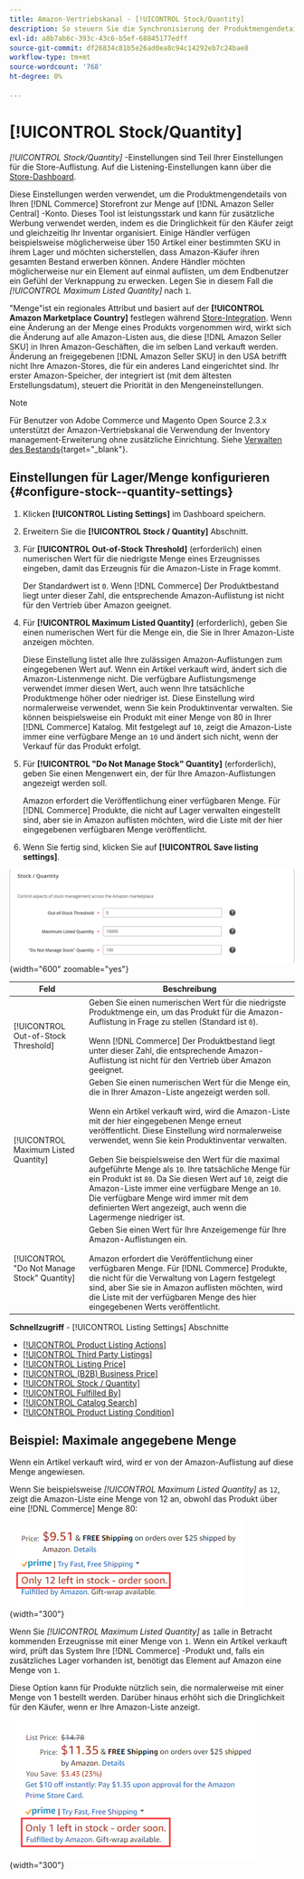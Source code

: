 ```yaml
---
title: Amazon-Vertriebskanal - [!UICONTROL Stock/Quantity]
description: So steuern Sie die Synchronisierung der Produktmengendetails von Ihrem Commerce-Store mit Ihrem [!DNL Amazon Seller Central] -Konto die Einstellungen für Lager/Menge aktualisieren.
exl-id: a8b7ab6c-393c-43c6-b5ef-68845177edff
source-git-commit: df26834c81b5e26ad0ea8c94c14292eb7c24bae8
workflow-type: tm+mt
source-wordcount: '768'
ht-degree: 0%

---
```


# [!UICONTROL Stock/Quantity]

*[!UICONTROL Stock/Quantity]* -Einstellungen sind Teil Ihrer Einstellungen für die Store-Auflistung. Auf die Listening-Einstellungen kann über die [Store-Dashboard](./amazon-store-dashboard.md).

Diese Einstellungen werden verwendet, um die Produktmengendetails von Ihren [!DNL Commerce] Storefront zur Menge auf [!DNL Amazon Seller Central] -Konto. Dieses Tool ist leistungsstark und kann für zusätzliche Werbung verwendet werden, indem es die Dringlichkeit für den Käufer zeigt und gleichzeitig Ihr Inventar organisiert. Einige Händler verfügen beispielsweise möglicherweise über 150 Artikel einer bestimmten SKU in ihrem Lager und möchten sicherstellen, dass Amazon-Käufer ihren gesamten Bestand erwerben können. Andere Händler möchten möglicherweise nur ein Element auf einmal auflisten, um dem Endbenutzer ein Gefühl der Verknappung zu erwecken. Legen Sie in diesem Fall die *[!UICONTROL Maximum Listed Quantity]* nach `1`.

&quot;Menge&quot;ist ein regionales Attribut und basiert auf der **[!UICONTROL Amazon Marketplace Country]** festlegen während [Store-Integration](./store-integration.md). Wenn eine Änderung an der Menge eines Produkts vorgenommen wird, wirkt sich die Änderung auf alle Amazon-Listen aus, die diese [!DNL Amazon Seller SKU] in Ihren Amazon-Geschäften, die im selben Land verkauft werden. Änderung an freigegebenen [!DNL Amazon Seller SKU] in den USA betrifft nicht Ihre Amazon-Stores, die für ein anderes Land eingerichtet sind. Ihr erster Amazon-Speicher, der integriert ist (mit dem ältesten Erstellungsdatum), steuert die Priorität in den Mengeneinstellungen.

>[!NOTE]
>
>Für Benutzer von Adobe Commerce und Magento Open Source 2.3.x unterstützt der Amazon-Vertriebskanal die Verwendung der Inventory management-Erweiterung ohne zusätzliche Einrichtung. Siehe [Verwalten des Bestands](https://docs.magento.com/user-guide/v2.3/catalog/inventory-management.html){target="_blank"}.

## Einstellungen für Lager/Menge konfigurieren {#configure-stock--quantity-settings}

1. Klicken **[!UICONTROL Listing Settings]** im Dashboard speichern.

1. Erweitern Sie die **[!UICONTROL Stock / Quantity]** Abschnitt.

1. Für **[!UICONTROL Out-of-Stock Threshold]** (erforderlich) einen numerischen Wert für die niedrigste Menge eines Erzeugnisses eingeben, damit das Erzeugnis für die Amazon-Liste in Frage kommt.

   Der Standardwert ist `0`. Wenn [!DNL Commerce] Der Produktbestand liegt unter dieser Zahl, die entsprechende Amazon-Auflistung ist nicht für den Vertrieb über Amazon geeignet.

1. Für **[!UICONTROL Maximum Listed Quantity]** (erforderlich), geben Sie einen numerischen Wert für die Menge ein, die Sie in Ihrer Amazon-Liste anzeigen möchten.

   Diese Einstellung listet alle Ihre zulässigen Amazon-Auflistungen zum eingegebenen Wert auf. Wenn ein Artikel verkauft wird, ändert sich die Amazon-Listenmenge nicht. Die verfügbare Auflistungsmenge verwendet immer diesen Wert, auch wenn Ihre tatsächliche Produktmenge höher oder niedriger ist. Diese Einstellung wird normalerweise verwendet, wenn Sie kein Produktinventar verwalten. Sie können beispielsweise ein Produkt mit einer Menge von 80 in Ihrer [!DNL Commerce] Katalog. Mit festgelegt auf `10`, zeigt die Amazon-Liste immer eine verfügbare Menge an `10` und ändert sich nicht, wenn der Verkauf für das Produkt erfolgt.

1. Für **[!UICONTROL "Do Not Manage Stock" Quantity]** (erforderlich), geben Sie einen Mengenwert ein, der für Ihre Amazon-Auflistungen angezeigt werden soll.

   Amazon erfordert die Veröffentlichung einer verfügbaren Menge. Für [!DNL Commerce] Produkte, die nicht auf Lager verwalten eingestellt sind, aber sie in Amazon auflisten möchten, wird die Liste mit der hier eingegebenen verfügbaren Menge veröffentlicht.

1. Wenn Sie fertig sind, klicken Sie auf **[!UICONTROL Save listing settings]**.

![Einstellungen für Lager/Menge](assets/amazon-stock-quantity.png){width="600" zoomable="yes"}

| Feld | Beschreibung |
|---|---|
| [!UICONTROL Out-of-Stock Threshold] | Geben Sie einen numerischen Wert für die niedrigste Produktmenge ein, um das Produkt für die Amazon-Auflistung in Frage zu stellen (Standard ist `0`).<br><br>Wenn [!DNL Commerce] Der Produktbestand liegt unter dieser Zahl, die entsprechende Amazon-Auflistung ist nicht für den Vertrieb über Amazon geeignet. |
| [!UICONTROL Maximum Listed Quantity] | Geben Sie einen numerischen Wert für die Menge ein, die in Ihrer Amazon-Liste angezeigt werden soll.<br><br>Wenn ein Artikel verkauft wird, wird die Amazon-Liste mit der hier eingegebenen Menge erneut veröffentlicht. Diese Einstellung wird normalerweise verwendet, wenn Sie kein Produktinventar verwalten.<br><br>Geben Sie beispielsweise den Wert für die maximal aufgeführte Menge als `10`. Ihre tatsächliche Menge für ein Produkt ist `80`. Da Sie diesen Wert auf `10`, zeigt die Amazon-Liste immer eine verfügbare Menge an `10`. Die verfügbare Menge wird immer mit dem definierten Wert angezeigt, auch wenn die Lagermenge niedriger ist. |
| [!UICONTROL "Do Not Manage Stock" Quantity] | Geben Sie einen Wert für Ihre Anzeigemenge für Ihre Amazon-Auflistungen ein.<br><br>Amazon erfordert die Veröffentlichung einer verfügbaren Menge. Für [!DNL Commerce] Produkte, die nicht für die Verwaltung von Lagern festgelegt sind, aber Sie sie in Amazon auflisten möchten, wird die Liste mit der verfügbaren Menge des hier eingegebenen Werts veröffentlicht. |

**Schnellzugriff** - [!UICONTROL Listing Settings] Abschnitte

- [[!UICONTROL Product Listing Actions]](./product-listing-actions.md)
- [[!UICONTROL Third Party Listings]](./third-party-listing-settings.md)
- [[!UICONTROL Listing Price]](./listing-price.md)
- [[!UICONTROL (B2B) Business Price]](./business-pricing.md)
- [[!UICONTROL Stock / Quantity]](./stock-quantity.md)
- [[!UICONTROL Fulfilled By]](./fulfilled-by.md)
- [[!UICONTROL Catalog Search]](./catalog-search.md)
- [[!UICONTROL Product Listing Condition]](./product-listing-condition.md)

## Beispiel: Maximale angegebene Menge

Wenn ein Artikel verkauft wird, wird er von der Amazon-Auflistung auf diese Menge angewiesen.

Wenn Sie beispielsweise *[!UICONTROL Maximum Listed Quantity]* as `12`, zeigt die Amazon-Liste eine Menge von 12 an, obwohl das Produkt über eine [!DNL Commerce] Menge 80:

![Beispiel für die angegebene Höchstmenge 1](assets/amazon-max-listed-quantity.png){width="300"}

Wenn Sie *[!UICONTROL Maximum Listed Quantity]* as `1`alle in Betracht kommenden Erzeugnisse mit einer Menge von `1`. Wenn ein Artikel verkauft wird, prüft das System Ihre [!DNL Commerce] -Produkt und, falls ein zusätzliches Lager vorhanden ist, benötigt das Element auf Amazon eine Menge von `1`.

Diese Option kann für Produkte nützlich sein, die normalerweise mit einer Menge von 1 bestellt werden. Darüber hinaus erhöht sich die Dringlichkeit für den Käufer, wenn er Ihre Amazon-Liste anzeigt.

![Beispiel für die angegebene Höchstmenge 2](assets/amazon-max-listed-quantity-1.png){width="300"}
